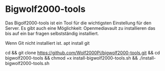 # Bigwolf2000-tools

Das Bigolf2000-tools ist ein Tool für die wichtigsten Einstellung für den Server.
Es gibt auch eine Möglichkeit: 
Openmediavault zu installieren das bis auf ein bar fragen selbstständig installiert.

Wenn Git nicht installiert ist. apt install git 

cd && git clone https://github.com/Wolf2000Pi/bigwolf2000-tools.git && cd bigwolf2000-tools && chmod +x install-bigwolf2000-tools.sh && ./install-bigwolf2000-tools.sh
